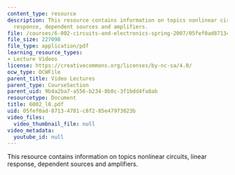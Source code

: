 ```yaml
---
content_type: resource
description: This resource contains information on topics nonlinear circuits, linear
  response, dependent sources and amplifiers.
file: /courses/6-002-circuits-and-electronics-spring-2007/05fef0ad87134781c8f285e47973023b_6002_l8.pdf
file_size: 227098
file_type: application/pdf
learning_resource_types:
- Lecture Videos
license: https://creativecommons.org/licenses/by-nc-sa/4.0/
ocw_type: OCWFile
parent_title: Video Lectures
parent_type: CourseSection
parent_uid: 9b4a2ba7-a556-b234-8b0c-3f1bdd4fa8ab
resourcetype: Document
title: 6002_l8.pdf
uid: 05fef0ad-8713-4781-c8f2-85e47973023b
video_files:
  video_thumbnail_file: null
video_metadata:
  youtube_id: null
---
```

This resource contains information on topics nonlinear circuits, linear response, dependent sources and amplifiers.
